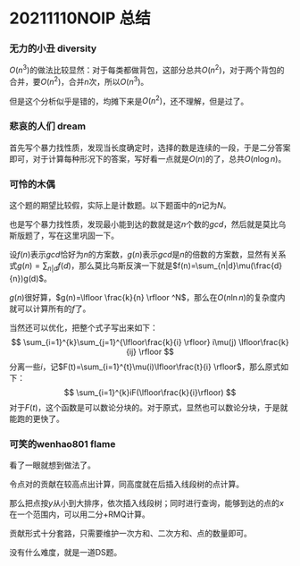 # 20211110NOIP 总结

### 无力的小丑 diversity

$O(n^3)$的做法比较显然：对于每类都做背包，这部分总共$O(n^2)$，对于两个背包的合并，要$O(n^2)$，合并$n$次，所以$O(n^3)$。

但是这个分析似乎是错的，均摊下来是$O(n^2)$，还不理解，但是过了。

### 悲哀的人们 dream

首先写个暴力找性质，发现当长度确定时，选择的数是连续的一段，于是二分答案即可，对于计算每种形况下的答案，写好看一点就是$O(n)$的了，总共$O(n\log n)$。

### 可怜的木偶

这个题的期望比较假，实际上是计数题。以下题面中的$n$记为$N$。

也是写个暴力找性质，发现最小能到达的数就是这$n$个数的$gcd$，然后就是莫比乌斯版题了，写在这里巩固一下。

设$f(n)$表示$gcd$恰好为$n$的方案数，$g(n)$表示$gcd$是$n$的倍数的方案数，显然有关系式$g(n)=\sum_{n|d}f(d)$，那么莫比乌斯反演一下就是$f(n)=\sum_{n|d}\mu(\frac{d}{n})g(d)$。

$g(n)$很好算，$g(n)=\lfloor \frac{k}{n} \rfloor ^N$，那么在$O(n\ln n)$的复杂度内就可以计算所有的$f$了。

当然还可以优化，把整个式子写出来如下：
$$
\sum_{i=1}^{k}\sum_{j=1}^{\lfloor\frac{k}{i} \rfloor} i\mu(j) \lfloor\frac{k}{ij} \rfloor
$$
分离一些$i$，记$F(t)=\sum_{i=1}^{t}\mu(i)\lfloor\frac{t}{i} \rfloor$，那么原式如下：
$$
\sum_{i=1}^{k}iF(\lfloor\frac{k}{i}\rfloor)
$$
对于$F(t)$，这个函数是可以数论分块的。对于原式，显然也可以数论分块，于是就能跑的更快了。

### 可笑的wenhao801 flame

看了一眼就想到做法了。

令点对的贡献在较高点出计算，同高度就在后插入线段树的点计算。

那么把点按$y$从小到大排序，依次插入线段树；同时进行查询，能够到达的点的$x$在一个范围内，可以用二分+RMQ计算。

贡献形式十分套路，只需要维护一次方和、二次方和、点的数量即可。

没有什么难度，就是一道DS题。